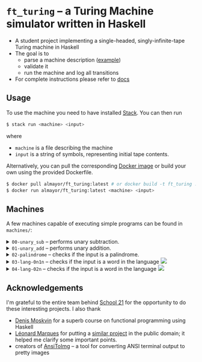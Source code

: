 # `ft_turing` – a Turing Machine simulator written in Haskell

* A student project implementing a single-headed, singly-infinite-tape Turing machine in Haskell
* The goal is to
    * parse a machine description ([example](machines/00-unary_sub.json))
    * validate it
    * run the machine and log all transitions
* For complete instructions please refer to [docs](https://github.com/fpetras/42-subjects/blob/master/ft_turing.en.pdf)

## Usage

To use the machine you need to have installed [Stack](https://docs.haskellstack.org/en/stable/install_and_upgrade/). You can then run

```sh
$ stack run <machine> <input>
```
where
- `machine` is a file describing the machine
- `input` is a string of symbols, representing initial tape contents.

Alternatively, you can pull the corresponding [Docker image](https://hub.docker.com/repository/docker/almayor/ft_turing) or build your own using the provided Dockerfile.

```sh
$ docker pull almayor/ft_turing:latest # or docker build -t ft_turing .
$ docker run almayor/ft_turing:latest <machine> <input>
```

## Machines

A few machines capable of executing simple programs can be found in `machines/`:

<details>
<summary><code>00-unary_sub</code> – performs unary subtraction.</summary>
</br><img src="docs/examples/00-unary_sub-ex1.svg">
</details>

<details>
<summary><code>01-unary_add</code> – performs unary addition.</summary>
</br><img src="docs/examples/01-unary_add-ex1.svg">
</details>

<details>
<summary><code>02-palindrome</code> – checks if the input is a palindrome.</summary>
</br><img src="docs/examples/02-palindrome-ex1.svg">
</details>

<details>
<summary><code>03-lang-0n1n</code> – checks if the input is a word in the language <img src="https://latex.codecogs.com/png.image?%5Cinline%20%5Cdpi%7B110%7D%5Cbg%7Bwhite%7D0%5E%7Bn%7D1%5En"/></summary>
</br><img src="docs/examples/03-lang-0n1n-ex1.svg">
</details>

<details>
<summary><code>04-lang-02n</code> – checks if the input is a word in the language <img src="https://latex.codecogs.com/png.image?%5Cinline%20%5Cdpi%7B110%7D%5Cbg%7Bwhite%7D%5C%200%5E%7B2n%7D"/></summary>
</br><img style="bottom-padding:10cm" src="docs/examples/04-lang-02n-ex1.svg"></br>
</details>

## Acknowledgements

I'm grateful to the entire team behind [School 21](https://21-school.ru) for the opportunity to do these interesting projects. I also thank

* [Denis Moskvin](https://www.hse.ru/en/org/persons/223602533) for a superb course on functional programming using Haskell
* [Léonard Marques](https://github.com/keuhdall) for putting a [similar project](https://github.com/keuhdall/ft_turing) in the public domain; it helped me clarify some important points.
* creators of [AnsiToImg](https://github.com/FHPythonUtils/AnsiToImg) – a tool for converting ANSI terminal output to pretty images

